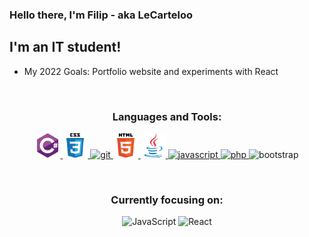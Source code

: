 ### Hello there, I'm Filip - aka LeCarteloo

## I'm an IT student!

-  My 2022 Goals: Portfolio website and experiments with React

<br />
<div algin="center">
<h3 align="center">Languages and Tools:</h3>
<p align="center"><a href="https://www.w3schools.com/cs/" target="_blank"> <img src="https://raw.githubusercontent.com/devicons/devicon/master/icons/csharp/csharp-original.svg" alt="csharp" width="40" height="40"/> </a> <a href="https://www.w3schools.com/css/" target="_blank">
<img src="https://raw.githubusercontent.com/devicons/devicon/master/icons/css3/css3-original-wordmark.svg" alt="css3" width="40" height="40"/> </a> <a href="https://firebase.google.com/" target="_blank">
<a href="https://git-scm.com/" target="_blank">
<img src="https://www.vectorlogo.zone/logos/git-scm/git-scm-icon.svg" alt="git" width="40" height="40"/> </a> <a href="https://www.w3.org/html/" target="_blank">
<img src="https://raw.githubusercontent.com/devicons/devicon/master/icons/html5/html5-original-wordmark.svg" alt="html5" width="40" height="40"/> </a> <a href="https://www.java.com" target="_blank">
<img src="https://raw.githubusercontent.com/devicons/devicon/master/icons/java/java-original.svg" alt="java" width="40" height="40"/> </a> <a href="https://developer.mozilla.org/en-US/docs/Web/JavaScript" target="_blank">
<img src="https://upload.wikimedia.org/wikipedia/commons/9/99/Unofficial_JavaScript_logo_2.svg" alt="javascript" width="40" height="40"/> </a> <a href="https://www.php.net" target="_blank">
<img src="https://upload.wikimedia.org/wikipedia/commons/2/27/PHP-logo.svg" alt="php" width="40" height="40"/> </a> <a href="https://www.postgresql.org" target="_blank"> </a>
<img src="https://cdn.worldvectorlogo.com/logos/bootstrap-4.svg" alt="bootstrap" width="40" height="40"/>  </p>
<br />
  
<h3 align="center">Currently focusing on:</h3>  
<p align="center">
<img src="https://upload.wikimedia.org/wikipedia/commons/9/99/Unofficial_JavaScript_logo_2.svg" alt="JavaScript" width="40" height="40"/>
<img src="https://upload.wikimedia.org/wikipedia/commons/a/a7/React-icon.svg" alt="React" width="40" height="40"/> 
<br />
</p>
</div>
